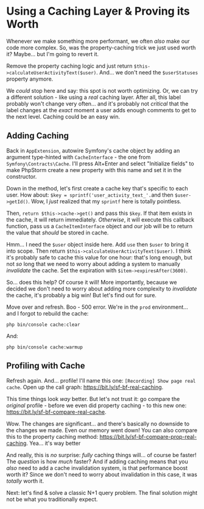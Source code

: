 # Using a Caching Layer & Proving its Worth

Whenever we make something more performant, we often *also* make our code
more complex. So, was the property-caching trick we just used worth
it? Maybe... but I'm going to revert it.

Remove the property caching logic and just return
`$this->calculateUserActivityText($user)`. And... we don't need the `$userStatuses`
property anymore.

We *could* stop here and say: this spot is not worth optimizing. Or, we can try a
different solution - like using a *real* caching layer. After all, this label
probably won't change very often... and it's probably not *critical* that the
label changes at the *exact* moment a user adds enough comments to get to the
next level. Caching could be an easy win.

## Adding Caching

Back in `AppExtension`, autowire Symfony's cache object by adding an argument
type-hinted with `CacheInterface` - the one from `Symfony\Contracts\Cache`. I'll
press Alt+Enter and select  "Initialize fields" to make PhpStorm create a new
property with this name and set it in the constructor.

Down in the method, let's first create a cache key that's specific to each user.
How about: `$key = sprintf('user_activity_text_'.`and then `$user->getId()`.
Wow, I *just* realized that my `sprintf` here is totally pointless.

Then, `return $this->cache->get()` and pass this `$key`. If that item exists in
the cache, it will return immediately. *Otherwise*, it will execute this callback
function, pass us a `CacheItemInterface` object and *our* job will be to return
the value that *should* be stored in cache.

Hmm... I need the `$user` object inside here. Add `use` then `$user` to bring it
into scope. Then return `$this->calculateUserActivityText($user)`. I think it's
probably safe to cache this value for one hour: that's long enough, but not *so*
long that we need to worry about adding a system to manually *invalidate* the cache.
Set the expiration with `$item->expiresAfter(3600)`.

So... does this help? Of course it will! More importantly, because we decided we
don't need to worry about adding more complexity to *invalidate* the cache,
it's probably a big win! But let's find out for sure.

Move over and refresh. Boo - 500 error. We're in the `prod` environment... and I
forgot to rebuild the cache:

```terminal
php bin/console cache:clear
```

And:

```terminal
php bin/console cache:warmup
```

## Profiling with Cache

Refresh again. And... profile! I'll name this one: `[Recording] Show page real cache`.
Open up the call graph: https://bit.ly/sf-bf-real-caching.

This time things look *way* better. But let's not trust it: go compare the *original*
profile - before we even did property caching - to this new one:
https://bit.ly/sf-bf-compare-real-cache.

Wow. The changes are significant... and there's basically no downside to
the changes we made. Even our memory went down! You can also compare this to the
property caching method:
https://bit.ly/sf-bf-compare-prop-real-caching. Yea... it's way better

And really, this is *no* surprise: *fully* caching things will... of course be
faster! The *question* is how *much* faster? And if adding caching means that
you *also* need to add a cache invalidation system, is that performance boost
worth it? Since we don't need to worry about invalidation in this case, it was
*totally* worth it.

Next: let's find & solve a classic N+1 query problem. The final solution might
not be what you traditionally expect.
